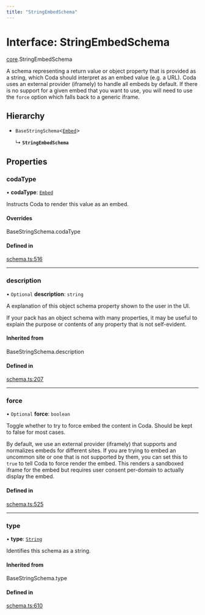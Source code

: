 ```yaml
---
title: "StringEmbedSchema"
---
```

# Interface: StringEmbedSchema

[core](../modules/core.md).StringEmbedSchema

A schema representing a return value or object property that is provided as a string,
which Coda should interpret as an embed value (e.g. a URL). Coda uses an external provider (iframely)
to handle all embeds by default. If there is no support for a given embed that you want to use,
you will need to use the `force` option which falls back to a generic iframe.

## Hierarchy

- `BaseStringSchema`<[`Embed`](../enums/core.ValueHintType.md#embed)\>

  ↳ **`StringEmbedSchema`**

## Properties

### codaType

• **codaType**: [`Embed`](../enums/core.ValueHintType.md#embed)

Instructs Coda to render this value as an embed.

#### Overrides

BaseStringSchema.codaType

#### Defined in

[schema.ts:516](https://github.com/coda/packs-sdk/blob/main/schema.ts#L516)

___

### description

• `Optional` **description**: `string`

A explanation of this object schema property shown to the user in the UI.

If your pack has an object schema with many properties, it may be useful to
explain the purpose or contents of any property that is not self-evident.

#### Inherited from

BaseStringSchema.description

#### Defined in

[schema.ts:207](https://github.com/coda/packs-sdk/blob/main/schema.ts#L207)

___

### force

• `Optional` **force**: `boolean`

Toggle whether to try to force embed the content in Coda. Should be kept to false for most cases.

By default, we use an external provider (iframely) that supports and normalizes embeds for different sites.
If you are trying to embed an uncommon site or one that is not supported by them,
you can set this to `true` to tell Coda to force render the embed. This renders a sandboxed iframe for the embed
but requires user consent per-domain to actually display the embed.

#### Defined in

[schema.ts:525](https://github.com/coda/packs-sdk/blob/main/schema.ts#L525)

___

### type

• **type**: [`String`](../enums/core.ValueType.md#string)

Identifies this schema as a string.

#### Inherited from

BaseStringSchema.type

#### Defined in

[schema.ts:610](https://github.com/coda/packs-sdk/blob/main/schema.ts#L610)
